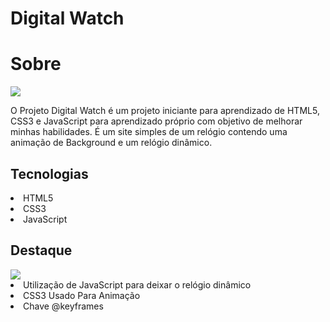 # Digital Watch
<h1>Sobre</h1>

<img src="https://github.com/JefesonLuiz/Digital_Watch/blob/main/Rel%C3%B3gio%20Digital/assets/img/Digital_Watch_gif.gif">

O Projeto Digital Watch é um projeto iniciante para aprendizado de HTML5, CSS3 e JavaScript para aprendizado próprio com objetivo de melhorar minhas habilidades. É um site simples de um relógio contendo uma animação de Background e um relógio dinâmico.

<h2>Tecnologias</h2>
  <li>HTML5</li>
  <li>CSS3</li>
  <li>JavaScript</li>
  
  <h2>Destaque</h2>
  <img src="https://github.com/JefesonLuiz/Digital_Watch/blob/main/Rel%C3%B3gio%20Digital/assets/img/Digital_Watch.jpg">
  <li>Utilização de JavaScript para deixar o relógio dinâmico</li>
  <li>CSS3 Usado Para Animação</li>
  <li>Chave @keyframes</li>
